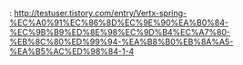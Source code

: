  : http://testuser.tistory.com/entry/Vertx-spring-%EC%A0%91%EC%86%8D%EC%9E%90%EA%B0%84-%EC%9B%B9%ED%8E%98%EC%9D%B4%EC%A7%80-%EB%8C%80%ED%99%94-%EA%B8%B0%EB%8A%A5-%EA%B5%AC%ED%98%84-1-4
